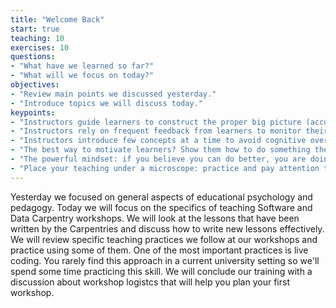 ```yaml
---
title: "Welcome Back"
start: true
teaching: 10
exercises: 10
questions:
- "What have we learned so far?"
- "What will we focus on today?"
objectives:
- "Review main points we discussed yesterday."
- "Introduce topics we will discuss today."
keypoints:
- "Instructors guide learners to construct the proper big picture (accurate mental model) of the topic rather than focus on details."
- "Instructors rely on frequent feedback from learners to monitor their own presentation of the material."
- "Instructors introduce few concepts at a time to avoid cognitive overload."
- "The best way to motivate learners? Show them how to do something they can immediately put to use and be enthusiastic about it."
- "The powerful mindset: if you believe you can do better, you are doing better."
- "Place your teaching under a microscope: practice and pay attention to the feedback from learners and colleagues."
---
```


Yesterday we focused on general aspects of educational psychology and pedagogy. Today we will focus on the specifics of teaching Software and Data Carpentry workshops.
We will look at the lessons that have been written by the Carpentries and discuss how to write new lessons effectively. We will review specific
teaching practices we follow at our workshops and practice using some of them. One of the most important practices is live coding. You rarely
find this approach in a current university setting so we'll spend some time practicing this skill. We will conclude our training with a discussion 
about workshop logistcs that will help you plan your first workshop.  

